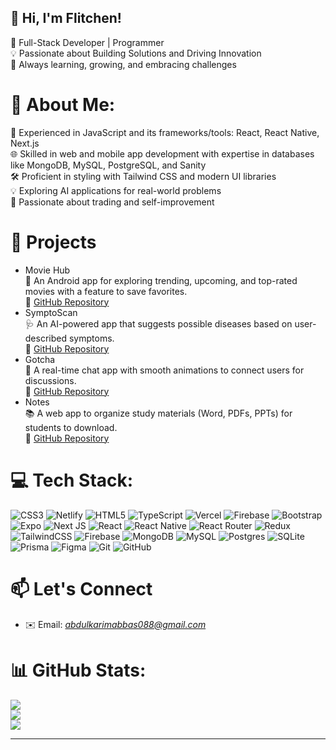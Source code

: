 ## 👋 Hi, I'm Flitchen!
🚀 Full-Stack Developer | Programmer<br>💡 Passionate about Building Solutions and Driving Innovation<br>🌱 Always learning, growing, and embracing challenges

# 💫 About Me:
🔧 Experienced in JavaScript and its frameworks/tools: React, React Native, Next.js <br>🌐 Skilled in web and mobile app development with expertise in databases like MongoDB, MySQL, PostgreSQL, and Sanity <br>🛠️ Proficient in styling with Tailwind CSS and modern UI libraries <br> 💡 Exploring AI applications for real-world problems <br> 🎯 Passionate about trading and self-improvement

# 🌟 Projects
- Movie Hub <br>
🎥 An Android app for exploring trending, upcoming, and top-rated movies with a feature to save favorites.<br> 🔗 [GitHub Repository](https://github.com/Flitchen/MovieHub)
- SymptoScan <br>
🩺 An AI-powered app that suggests possible diseases based on user-described symptoms.<br> 🔗 [GitHub Repository](https://github.com/Flitchen/symptoscan)
- Gotcha<br>
💬 A real-time chat app with smooth animations to connect users for discussions.<br> 🔗 [GitHub Repository](https://github.com/Flitchen/gotcha)
- Notes<br>
📚 A web app to organize study materials (Word, PDFs, PPTs) for students to download.<br> 🔗 [GitHub Repository](https://github.com/Flitchen/notes)

# 💻 Tech Stack:
![CSS3](https://img.shields.io/badge/css3-%231572B6.svg?style=for-the-badge&logo=css3&logoColor=white) ![Netlify](https://img.shields.io/badge/netlify-%23000000.svg?style=for-the-badge&logo=netlify&logoColor=#00C7B7) ![HTML5](https://img.shields.io/badge/html5-%23E34F26.svg?style=for-the-badge&logo=html5&logoColor=white) ![TypeScript](https://img.shields.io/badge/typescript-%23007ACC.svg?style=for-the-badge&logo=typescript&logoColor=white) ![Vercel](https://img.shields.io/badge/vercel-%23000000.svg?style=for-the-badge&logo=vercel&logoColor=white) ![Firebase](https://img.shields.io/badge/firebase-%23039BE5.svg?style=for-the-badge&logo=firebase) ![Bootstrap](https://img.shields.io/badge/bootstrap-%238511FA.svg?style=for-the-badge&logo=bootstrap&logoColor=white) ![Expo](https://img.shields.io/badge/expo-1C1E24?style=for-the-badge&logo=expo&logoColor=#D04A37) ![Next JS](https://img.shields.io/badge/Next-black?style=for-the-badge&logo=next.js&logoColor=white) ![React](https://img.shields.io/badge/react-%2320232a.svg?style=for-the-badge&logo=react&logoColor=%2361DAFB) ![React Native](https://img.shields.io/badge/react_native-%2320232a.svg?style=for-the-badge&logo=react&logoColor=%2361DAFB) ![React Router](https://img.shields.io/badge/React_Router-CA4245?style=for-the-badge&logo=react-router&logoColor=white) ![Redux](https://img.shields.io/badge/redux-%23593d88.svg?style=for-the-badge&logo=redux&logoColor=white) ![TailwindCSS](https://img.shields.io/badge/tailwindcss-%2338B2AC.svg?style=for-the-badge&logo=tailwind-css&logoColor=white) ![Firebase](https://img.shields.io/badge/firebase-a08021?style=for-the-badge&logo=firebase&logoColor=ffcd34) ![MongoDB](https://img.shields.io/badge/MongoDB-%234ea94b.svg?style=for-the-badge&logo=mongodb&logoColor=white) ![MySQL](https://img.shields.io/badge/mysql-4479A1.svg?style=for-the-badge&logo=mysql&logoColor=white) ![Postgres](https://img.shields.io/badge/postgres-%23316192.svg?style=for-the-badge&logo=postgresql&logoColor=white) ![SQLite](https://img.shields.io/badge/sqlite-%2307405e.svg?style=for-the-badge&logo=sqlite&logoColor=white) ![Prisma](https://img.shields.io/badge/Prisma-3982CE?style=for-the-badge&logo=Prisma&logoColor=white) ![Figma](https://img.shields.io/badge/figma-%23F24E1E.svg?style=for-the-badge&logo=figma&logoColor=white) ![Git](https://img.shields.io/badge/git-%23F05033.svg?style=for-the-badge&logo=git&logoColor=white) ![GitHub](https://img.shields.io/badge/github-%23121011.svg?style=for-the-badge&logo=github&logoColor=white)


# 📫 Let's Connect
- ✉️ Email: *abdulkarimabbas088@gmail.com*
  
# 📊 GitHub Stats:
![](https://github-readme-stats.vercel.app/api?username=Flitchen&theme=dark&hide_border=false&include_all_commits=true&count_private=false)<br/>
![](https://github-readme-streak-stats.herokuapp.com/?user=Flitchen&theme=dark&hide_border=false)<br/>
![](https://github-readme-stats.vercel.app/api/top-langs/?username=Flitchen&theme=dark&hide_border=false&include_all_commits=true&count_private=false&layout=compact)

---
